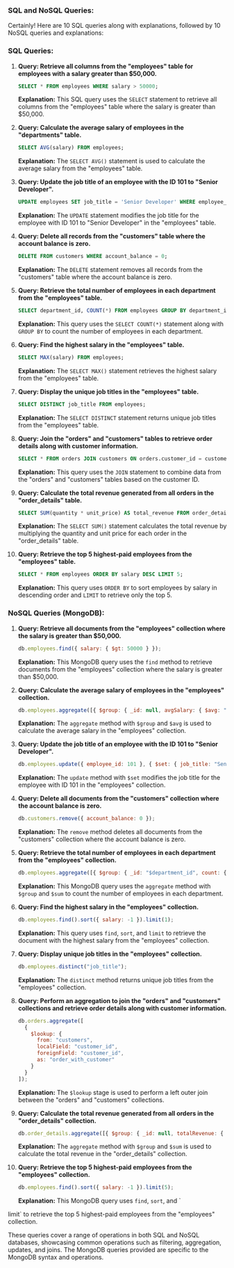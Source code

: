 ### SQL and NoSQL Queries:

Certainly! Here are 10 SQL queries along with explanations, followed by 10 NoSQL queries and explanations:

### SQL Queries:

1. **Query: Retrieve all columns from the "employees" table for employees with a salary greater than $50,000.**

   ```sql
   SELECT * FROM employees WHERE salary > 50000;
   ```

   **Explanation:** This SQL query uses the `SELECT` statement to retrieve all columns from the "employees" table where the salary is greater than $50,000.

2. **Query: Calculate the average salary of employees in the "departments" table.**

   ```sql
   SELECT AVG(salary) FROM employees;
   ```

   **Explanation:** The `SELECT AVG()` statement is used to calculate the average salary from the "employees" table.

3. **Query: Update the job title of an employee with the ID 101 to "Senior Developer".**

   ```sql
   UPDATE employees SET job_title = 'Senior Developer' WHERE employee_id = 101;
   ```

   **Explanation:** The `UPDATE` statement modifies the job title for the employee with ID 101 to "Senior Developer" in the "employees" table.

4. **Query: Delete all records from the "customers" table where the account balance is zero.**

   ```sql
   DELETE FROM customers WHERE account_balance = 0;
   ```

   **Explanation:** The `DELETE` statement removes all records from the "customers" table where the account balance is zero.

5. **Query: Retrieve the total number of employees in each department from the "employees" table.**

   ```sql
   SELECT department_id, COUNT(*) FROM employees GROUP BY department_id;
   ```

   **Explanation:** This query uses the `SELECT COUNT(*)` statement along with `GROUP BY` to count the number of employees in each department.

6. **Query: Find the highest salary in the "employees" table.**

   ```sql
   SELECT MAX(salary) FROM employees;
   ```

   **Explanation:** The `SELECT MAX()` statement retrieves the highest salary from the "employees" table.

7. **Query: Display the unique job titles in the "employees" table.**

   ```sql
   SELECT DISTINCT job_title FROM employees;
   ```

   **Explanation:** The `SELECT DISTINCT` statement returns unique job titles from the "employees" table.

8. **Query: Join the "orders" and "customers" tables to retrieve order details along with customer information.**

   ```sql
   SELECT * FROM orders JOIN customers ON orders.customer_id = customers.customer_id;
   ```

   **Explanation:** This query uses the `JOIN` statement to combine data from the "orders" and "customers" tables based on the customer ID.

9. **Query: Calculate the total revenue generated from all orders in the "order_details" table.**

   ```sql
   SELECT SUM(quantity * unit_price) AS total_revenue FROM order_details;
   ```

   **Explanation:** The `SELECT SUM()` statement calculates the total revenue by multiplying the quantity and unit price for each order in the "order_details" table.

10. **Query: Retrieve the top 5 highest-paid employees from the "employees" table.**

    ```sql
    SELECT * FROM employees ORDER BY salary DESC LIMIT 5;
    ```

    **Explanation:** This query uses `ORDER BY` to sort employees by salary in descending order and `LIMIT` to retrieve only the top 5.

### NoSQL Queries (MongoDB):

1. **Query: Retrieve all documents from the "employees" collection where the salary is greater than $50,000.**

   ```javascript
   db.employees.find({ salary: { $gt: 50000 } });
   ```

   **Explanation:** This MongoDB query uses the `find` method to retrieve documents from the "employees" collection where the salary is greater than $50,000.

2. **Query: Calculate the average salary of employees in the "employees" collection.**

   ```javascript
   db.employees.aggregate([{ $group: { _id: null, avgSalary: { $avg: "$salary" } } }]);
   ```

   **Explanation:** The `aggregate` method with `$group` and `$avg` is used to calculate the average salary in the "employees" collection.

3. **Query: Update the job title of an employee with the ID 101 to "Senior Developer".**

   ```javascript
   db.employees.update({ employee_id: 101 }, { $set: { job_title: "Senior Developer" } });
   ```

   **Explanation:** The `update` method with `$set` modifies the job title for the employee with ID 101 in the "employees" collection.

4. **Query: Delete all documents from the "customers" collection where the account balance is zero.**

   ```javascript
   db.customers.remove({ account_balance: 0 });
   ```

   **Explanation:** The `remove` method deletes all documents from the "customers" collection where the account balance is zero.

5. **Query: Retrieve the total number of employees in each department from the "employees" collection.**

   ```javascript
   db.employees.aggregate([{ $group: { _id: "$department_id", count: { $sum: 1 } } }]);
   ```

   **Explanation:** This MongoDB query uses the `aggregate` method with `$group` and `$sum` to count the number of employees in each department.

6. **Query: Find the highest salary in the "employees" collection.**

   ```javascript
   db.employees.find().sort({ salary: -1 }).limit(1);
   ```

   **Explanation:** This query uses `find`, `sort`, and `limit` to retrieve the document with the highest salary from the "employees" collection.

7. **Query: Display unique job titles in the "employees" collection.**

   ```javascript
   db.employees.distinct("job_title");
   ```

   **Explanation:** The `distinct` method returns unique job titles from the "employees" collection.

8. **Query: Perform an aggregation to join the "orders" and "customers" collections and retrieve order details along with customer information.**

   ```javascript
   db.orders.aggregate([
     {
       $lookup: {
         from: "customers",
         localField: "customer_id",
         foreignField: "customer_id",
         as: "order_with_customer"
       }
     }
   ]);
   ```

   **Explanation:** The `$lookup` stage is used to perform a left outer join between the "orders" and "customers" collections.

9. **Query: Calculate the total revenue generated from all orders in the "order_details" collection.**

   ```javascript
   db.order_details.aggregate([{ $group: { _id: null, totalRevenue: { $sum: { $multiply: ["$quantity", "$unit_price"] } } } }]);
   ```

   **Explanation:** The `aggregate` method with `$group` and `$sum` is used to calculate the total revenue in the "order_details" collection.

10. **Query: Retrieve the top 5 highest-paid employees from the "employees" collection.**

    ```javascript
    db.employees.find().sort({ salary: -1 }).limit(5);
    ```

    **Explanation:** This MongoDB query uses `find`, `sort`, and `

limit` to retrieve the top 5 highest-paid employees from the "employees" collection.

These queries cover a range of operations in both SQL and NoSQL databases, showcasing common operations such as filtering, aggregation, updates, and joins. The MongoDB queries provided are specific to the MongoDB syntax and operations.